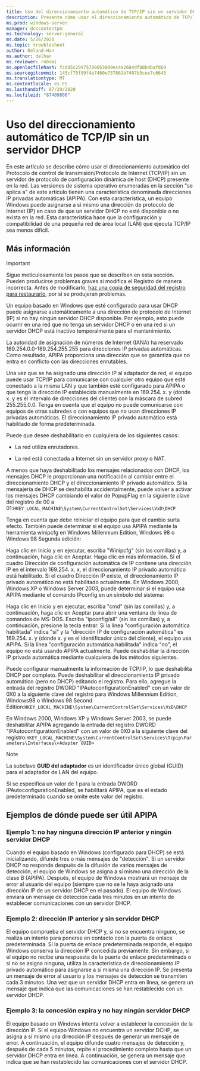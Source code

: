 ```yaml
---
title: Uso del direccionamiento automático de TCP/IP sin un servidor DHCP
description: Presente cómo usar el direccionamiento automático de TCP/IP sin un servidor DHCP.
ms.prod: windows-server
manager: dcscontentpm
ms.technology: server-general
ms.date: 5/26/2020
ms.topic: troubleshoot
author: Deland-Han
ms.author: delhan
ms.reviewer: robsmi
ms.openlocfilehash: fcd85c29975709053009ec4a2684df88b4bafd69
ms.sourcegitcommit: 145cf75f89f4e7460e737861b7407b5cee7c6645
ms.translationtype: MT
ms.contentlocale: es-ES
ms.lasthandoff: 07/29/2020
ms.locfileid: "87409806"
---
```

# <a name="how-to-use-automatic-tcpip-addressing-without-a-dhcp-server"></a>Uso del direccionamiento automático de TCP/IP sin un servidor DHCP

En este artículo se describe cómo usar el direccionamiento automático del Protocolo de control de transmisión/Protocolo de Internet (TCP/IP) sin un servidor de protocolo de configuración dinámica de host (DHCP) presente en la red. Las versiones de sistema operativo enumeradas en la sección "se aplica a" de este artículo tienen una característica denominada direcciones IP privadas automáticas (APIPA). Con esta característica, un equipo Windows puede asignarse a sí mismo una dirección de protocolo de Internet (IP) en caso de que un servidor DHCP no esté disponible o no exista en la red. Esta característica hace que la configuración y compatibilidad de una pequeña red de área local (LAN) que ejecuta TCP/IP sea menos difícil.

## <a name="more-information"></a>Más información

> [!IMPORTANT]
> Sigue meticulosamente los pasos que se describen en esta sección. Pueden producirse problemas graves si modifica el Registro de manera incorrecta. Antes de modificarlo, [haz una copia de seguridad del registro para restaurarlo](https://support.microsoft.com/help/322756), por si se produjeran problemas.

Un equipo basado en Windows que esté configurado para usar DHCP puede asignarse automáticamente a una dirección de protocolo de Internet (IP) si no hay ningún servidor DHCP disponible. Por ejemplo, esto puede ocurrir en una red que no tenga un servidor DHCP o en una red si un servidor DHCP está inactivo temporalmente para el mantenimiento.

La autoridad de asignación de números de Internet (IANA) ha reservado 169.254.0.0-169.254.255.255 para direcciones IP privadas automáticas. Como resultado, APIPA proporciona una dirección que se garantiza que no entra en conflicto con las direcciones enrutables.

Una vez que se ha asignado una dirección IP al adaptador de red, el equipo puede usar TCP/IP para comunicarse con cualquier otro equipo que esté conectado a la misma LAN y que también esté configurado para APIPA o que tenga la dirección IP establecida manualmente en 169.254. x. y (donde x. y es el intervalo de direcciones del cliente) con la máscara de subred 255.255.0.0. Tenga en cuenta que el equipo no puede comunicarse con equipos de otras subredes o con equipos que no usan direcciones IP privadas automáticas. El direccionamiento IP privado automático está habilitado de forma predeterminada.

Puede que desee deshabilitarlo en cualquiera de los siguientes casos:

- La red utiliza enrutadores.

- La red está conectada a Internet sin un servidor proxy o NAT.

A menos que haya deshabilitado los mensajes relacionados con DHCP, los mensajes DHCP le proporcionan una notificación al cambiar entre el direccionamiento DHCP y el direccionamiento IP privado automático. Si la mensajería de DHCP se deshabilita accidentalmente, puede volver a activar los mensajes DHCP cambiando el valor de PopupFlag en la siguiente clave del registro de 00 a 01:`HKEY_LOCAL_MACHINE\System\CurrentControlSet\Services\VxD\DHCP`

Tenga en cuenta que debe reiniciar el equipo para que el cambio surta efecto. También puede determinar si el equipo usa APIPA mediante la herramienta winipcfg en Windows Millennium Edition, Windows 98 o Windows 98 Segunda edición:

Haga clic en Inicio y en ejecutar, escriba "Winipcfg" (sin las comillas) y, a continuación, haga clic en Aceptar. Haga clic en más información. Si el cuadro Dirección de configuración automática de IP contiene una dirección IP en el intervalo 169.254. x. x, el direccionamiento IP privado automático está habilitado. Si el cuadro Dirección IP existe, el direccionamiento IP privado automático no está habilitado actualmente.
En Windows 2000, Windows XP o Windows Server 2003, puede determinar si el equipo usa APIPA mediante el comando IPconfig en un símbolo del sistema:

Haga clic en Inicio y en ejecutar, escriba "cmd" (sin las comillas) y, a continuación, haga clic en Aceptar para abrir una ventana de línea de comandos de MS-DOS. Escriba "ipconfig/all" (sin las comillas) y, a continuación, presione la tecla entrar. Si la línea "configuración automática habilitada" indica "sí" y la "dirección IP de configuración automática" es 169.254. x. y (donde x. y es el identificador único del cliente), el equipo usa APIPA. Si la línea "configuración automática habilitada" indica "no", el equipo no está usando APIPA actualmente.
Puede deshabilitar la dirección IP privada automática mediante cualquiera de los métodos siguientes.

Puede configurar manualmente la información de TCP/IP, lo que deshabilita DHCP por completo. Puede deshabilitar el direccionamiento IP privado automático (pero no DHCP) editando el registro. Para ello, agregue la entrada del registro DWORD "IPAutoconfigurationEnabled" con un valor de 0X0 a la siguiente clave del registro para Windows Millennium Edition, Windows98 o Windows 98 Second Edition:`HKEY_LOCAL_MACHINE\System\CurrentControlSet\Services\VxD\DHCP`

En Windows 2000, Windows XP y Windows Server 2003, se puede deshabilitar APIPA agregando la entrada del registro DWORD "IPAutoconfigurationEnabled" con un valor de 0X0 a la siguiente clave del registro:`HKEY_LOCAL_MACHINE\System\CurrentControlSet\Services\Tcpip\Parameters\Interfaces\<Adapter GUID>`
> [!NOTE]
> La subclave **GUID del adaptador** es un identificador único global (GUID) para el adaptador de LAN del equipo.

Si se especifica un valor de 1 para la entrada DWORD IPAutoconfigurationEnabled, se habilitará APIPA, que es el estado predeterminado cuando se omite este valor del registro.

## <a name="examples-of-where-apipa-may-be-useful"></a>Ejemplos de dónde puede ser útil APIPA

### <a name="example-1-no-previous-ip-address-and-no-dhcp-server"></a>Ejemplo 1: no hay ninguna dirección IP anterior y ningún servidor DHCP

Cuando el equipo basado en Windows (configurado para DHCP) se está inicializando, difunde tres o más mensajes de "detección". Si un servidor DHCP no responde después de la difusión de varios mensajes de detección, el equipo de Windows se asigna a sí mismo una dirección de la clase B (APIPA). Después, el equipo de Windows mostrará un mensaje de error al usuario del equipo (siempre que no se le haya asignado una dirección IP de un servidor DHCP en el pasado). El equipo de Windows enviará un mensaje de detección cada tres minutos en un intento de establecer comunicaciones con un servidor DHCP.

### <a name="example-2-previous-ip-address-and-no-dhcp-server"></a>Ejemplo 2: dirección IP anterior y sin servidor DHCP

El equipo comprueba el servidor DHCP y, si no se encuentra ninguno, se realiza un intento para ponerse en contacto con la puerta de enlace predeterminada. Si la puerta de enlace predeterminada responde, el equipo Windows conserva la dirección IP concedida previamente. Sin embargo, si el equipo no recibe una respuesta de la puerta de enlace predeterminada o si no se asigna ninguna, utiliza la característica de direccionamiento IP privado automático para asignarse a sí misma una dirección IP. Se presenta un mensaje de error al usuario y los mensajes de detección se transmiten cada 3 minutos. Una vez que un servidor DHCP entra en línea, se genera un mensaje que indica que las comunicaciones se han restablecido con un servidor DHCP.

### <a name="example-3-lease-expires-and-no-dhcp-server"></a>Ejemplo 3: la concesión expira y no hay ningún servidor DHCP

El equipo basado en Windows intenta volver a establecer la concesión de la dirección IP. Si el equipo Windows no encuentra un servidor DCHP, se asigna a sí mismo una dirección IP después de generar un mensaje de error. A continuación, el equipo difunde cuatro mensajes de detección y, después de cada 5 minutos, repite el procedimiento completo hasta que un servidor DHCP entra en línea. A continuación, se genera un mensaje que indica que se han restablecido las comunicaciones con el servidor DHCP.
